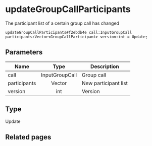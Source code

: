 # updateGroupCallParticipants
The participant list of a certain group call has changed

```
updateGroupCallParticipants#f2ebdb4e call:InputGroupCall participants:Vector<GroupCallParticipant> version:int = Update;
```

## Parameters
| Name | Type | Description |
| ---- | :----: | ----------- |
| call | InputGroupCall | Group call |
| participants | Vector<GroupCallParticipant> | New participant list |
| version | int | Version |


## Type
Update

## Related pages
